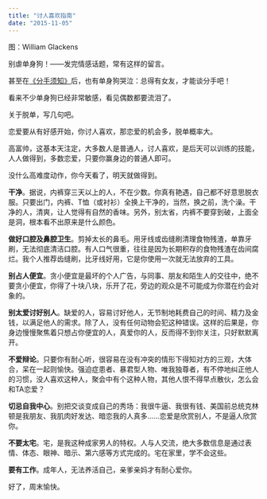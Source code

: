 ```yaml
---
title: "讨人喜欢指南"
date: "2015-11-05"
---
```


图：William Glackens

别虐单身狗！——发完情感话题，常有这样的留言。

甚至在[《分手须知》](http://mp.weixin.qq.com/s?__biz=MjM5NDU0Mjk2MQ==&mid=400192144&idx=1&sn=78b467204c5fdabec741d1314bf9971f&scene=21#wechat_redirect)后，也有单身狗哭泣：总得有女友，才能谈分手吧！

看来不少单身狗已经非常敏感，看见偶数都要流泪了。

关于脱单，写几句吧。

恋爱要从有好感开始，你讨人喜欢，那恋爱的机会多，脱单概率大。

高富帅，这基本天注定，大多数人是普通人，讨人喜欢，是后天可以训练的技能，人人做得到，多数恋爱，只要你赢身边的普通人即可。

没什么高难度动作，你今天看了，明天就做得到。

**干净**。据说，内裤穿三天以上的人，不在少数。你真有艳遇，自己都不好意思脱衣服。只要出门，内裤、T恤（或衬衫）全换上干净的，当然，换之前，洗个澡。干净的人，清爽，让人觉得有自然的香味。另外，别太省，内裤不要穿到破，上面全是洞，根本看不出原来是什么颜色。

**做好口腔及鼻腔卫生**。剪掉太长的鼻毛。用牙线或齿缝刷清理食物残渣，单靠牙刷，无法彻底清洁口腔。有人口气很重，往往是因为长期积存的食物残渣在齿间腐烂。我个人推荐齿缝刷，比牙线好用，它是你使用一次就无法放弃的工具。

**别占人便宜**。贪小便宜是最坏的个人广告，与同事、朋友和陌生人的交往中，绝不要贪小便宜，你得了十块八块，乐开了花，旁边的观众是不可能成为你潜在约会对象的。

**别太爱讨好别人**。缺爱的人，容易讨好他人，无节制地耗费自己的时间、精力及金钱，以满足他人的需求。除了人，没有任何动物会犯这种错误。这样的后果是，你身边慢慢聚焦着只想占你便宜的人，真爱你的人，反而得不到你关注，只好默默离开。

**不爱辩论**。只要你有耐心听，很容易在没有冲突的情形下得知对方的三观，大体合，呆在一起则愉快。强迫症患者、暴君型人物、唯我独尊者，有不停地纠正他人的习惯，没人喜欢这种人，聚会中有个这种人物，其他人恨不得早点散伙，怎么会和TA恋爱？

**切忌自我中心**。别把交谈变成自己的秀场：我很牛逼、我很有钱、美国前总统克林顿是我朋友、我肌肉好发达、暗恋我的人真多……恋爱是欣赏别人，不是逼人欣赏你。

**不要太宅**。宅，是我这种成家男人的特权。人与人交流，绝大多数信息是通过表情、体态、眼神、暗示、第六感等方式完成的。宅在家里，学不会这些。

**要有工作**。成年人，无法养活自己，亲爹亲妈才有耐心爱你。

好了，周末愉快。
